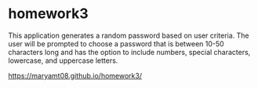 # homework3

This application generates a random password based on user criteria. 
The user will be prompted to choose a password that is between 10-50 characters long and has the option to include numbers, special characters, lowercase, and uppercase letters.

https://maryamt08.github.io/homework3/
